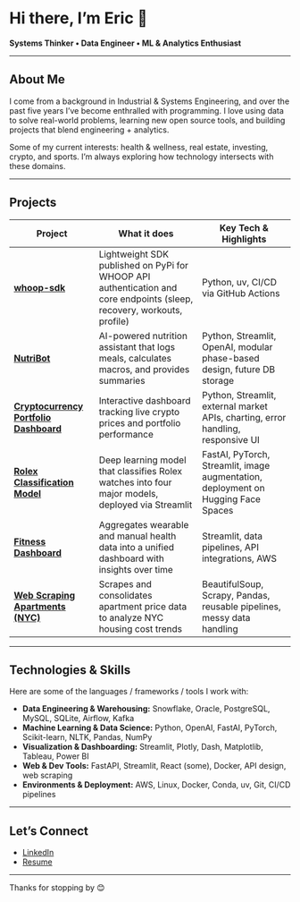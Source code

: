 # Hi there, I’m Eric 👋  
**Systems Thinker • Data Engineer • ML & Analytics Enthusiast**

---

## About Me

I come from a background in Industrial & Systems Engineering, and over the past five years I’ve become enthralled with programming. I love using data to solve real-world problems, learning new open source tools, and building projects that blend engineering + analytics.

Some of my current interests: health & wellness, real estate, investing, crypto, and sports. I’m always exploring how technology intersects with these domains.

---

## Projects

| **Project** | **What it does** | **Key Tech & Highlights** |
|---|---|---|
| [**whoop-sdk**](https://pypi.org/project/whoop-sdk/) | Lightweight SDK published on PyPi for WHOOP API authentication and core endpoints (sleep, recovery, workouts, profile) | Python, uv, CI/CD via GitHub Actions |
| [**NutriBot**](https://github.com/ericfflynn/nutribot) | AI-powered nutrition assistant that logs meals, calculates macros, and provides summaries | Python, Streamlit, OpenAI, modular phase-based design, future DB storage |
| [**Cryptocurrency Portfolio Dashboard**](https://github.com/ericfflynn/crypto-portolio-dashboard) | Interactive dashboard tracking live crypto prices and portfolio performance | Python, Streamlit, external market APIs, charting, error handling, responsive UI |
| [**Rolex Classification Model**](https://github.com/ericfflynn/watch-classification) | Deep learning model that classifies Rolex watches into four major models, deployed via Streamlit | FastAI, PyTorch, Streamlit, image augmentation, deployment on Hugging Face Spaces |
| [**Fitness Dashboard**](https://github.com/ericfflynn/health-app) | Aggregates wearable and manual health data into a unified dashboard with insights over time | Streamlit, data pipelines, API integrations, AWS |
| [**Web Scraping Apartments (NYC)**](https://github.com/ericfflynn/zillow-web-scraping/blob/main/notebook.ipynb) | Scrapes and consolidates apartment price data to analyze NYC housing cost trends | BeautifulSoup, Scrapy, Pandas, reusable pipelines, messy data handling |



---

## Technologies & Skills

Here are some of the languages / frameworks / tools I work with:

- **Data Engineering & Warehousing:** Snowflake, Oracle, PostgreSQL, MySQL, SQLite, Airflow, Kafka  
- **Machine Learning & Data Science:** Python, OpenAI, FastAI, PyTorch, Scikit-learn, NLTK, Pandas, NumPy  
- **Visualization & Dashboarding:** Streamlit, Plotly, Dash, Matplotlib, Tableau, Power BI  
- **Web & Dev Tools:** FastAPI, Streamlit, React (some), Docker, API design, web scraping  
- **Environments & Deployment:** AWS, Linux, Docker, Conda, uv, Git, CI/CD pipelines
  
---

## Let’s Connect

- [LinkedIn](www.linkedin.com/in/eric-flynn-)  
- [Resume](https://github.com/ericfflynn/resume/blob/main/Eric-Flynn-Resume.pdf)
---

Thanks for stopping by 😊  

